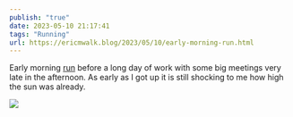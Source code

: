 ```yaml
---
publish: "true"
date: 2023-05-10 21:17:41
tags: "Running"
url: https://ericmwalk.blog/2023/05/10/early-morning-run.html
---
```


Early morning [run](http://www.strava.com/activities/9045036944) before a long day of work with some big meetings very late in the afternoon. As early as I got up it is still shocking to me how high the sun was already.

![](https://ericmwalk.blog/uploads/2023/d000e38103.jpg)